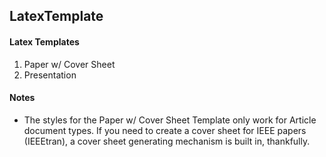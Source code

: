 ## LatexTemplate


#### Latex Templates
1. Paper w/ Cover Sheet
2. Presentation

#### Notes
- The styles for the Paper w/ Cover Sheet Template only work for Article document types.  If you need to create a cover sheet for IEEE papers (IEEEtran), a cover sheet generating mechanism is built in, thankfully.
